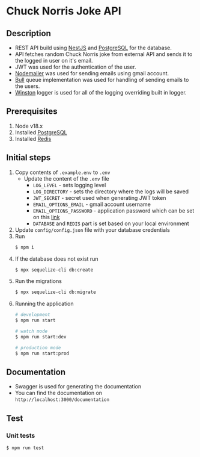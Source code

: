 # Chuck Norris Joke API

## Description
- REST API build using [NestJS](https://nestjs.com/) and [PostgreSQL](https://www.postgresql.org/) for the database. 
- API fetches random Chuck Norris joke from external API and sends it to the logged in user on it's email. 
- JWT was used for the authentication of the user. 
- [Nodemailer](https://nodemailer.com/) was used for sending emails using gmail account.
- [Bull](https://github.com/nestjs/bull) queue implementation was used for handling of sending emails to the users.
- [Winston](https://github.com/winstonjs/winston) logger is used for all of the logging overriding built in logger.
## Prerequisites

1. Node v18.x
2. Installed [PostgreSQL](https://www.postgresql.org/download/)
3. Installed [Redis](https://redis.io/download/)

## Initial steps

1. Copy contents of `.example.env` to `.env`
    - Update the content of the `.env` file
        - `LOG_LEVEL` - sets logging level
        - `LOG_DIRECTORY` - sets the directory where the logs will be saved
        - `JWT_SECRET` - secret used when generating JWT token
        - `EMAIL_OPTIONS_EMAIL` - gmail account username
        - `EMAIL_OPTIONS_PASSWORD` - application password which can be set on this [link](https://myaccount.google.com/apppasswords)
        - `DATABASE` and `REDIS` part is set based on your local environment
2. Update `config/config.json` file with your database credentials
2. Run 
    ```bash 
    $ npm i 
    ```
3. If the database does not exist run
    ```bash
    $ npx sequelize-cli db:create
    ```
4. Run the migrations
    ```bash
    $ npx sequelize-cli db:migrate
    ```
5. Running the application
    ```bash
    # development
    $ npm run start

    # watch mode
    $ npm run start:dev

    # production mode
    $ npm run start:prod
    ```

## Documentation
- Swagger is used for generating the documentation
- You can find the documentation on `http://localhost:3000/documentation`

## Test
### Unit tests
```bash
$ npm run test
```